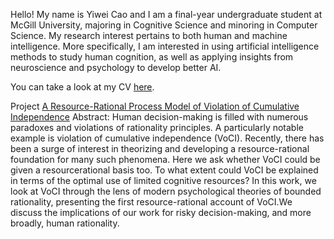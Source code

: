 Hello! My name is Yiwei Cao and I am a final-year undergraduate student at McGill University, majoring in Cognitive Science and minoring in Computer Science. My research interest pertains to both human and machine intelligence. More specifically, I am interested in using artificial intelligence methods to study human cognition, as well as applying insights from neuroscience and psychology to develop better AI.

You can take a look at my CV [here](./Yiwei_CV.pdf).

Project
[A Resource-Rational Process Model of Violation of Cumulative Independence](./paper.pdf)
Abstract: Human decision-making is filled with numerous paradoxes and violations of rationality principles. A particularly notable example is violation of cumulative independence (VoCI). Recently, there has been a surge of interest in theorizing and developing a resource-rational foundation for many such phenomena. Here we ask whether VoCI could be given a resourcerational basis too. To what extent could VoCI be explained in terms of the optimal use of limited cognitive resources? In this work, we look at VoCI through the lens of modern psychological theories of bounded rationality, presenting the first resource-rational account of VoCI.We discuss the implications of our work for risky decision-making, and more broadly, human rationality.
